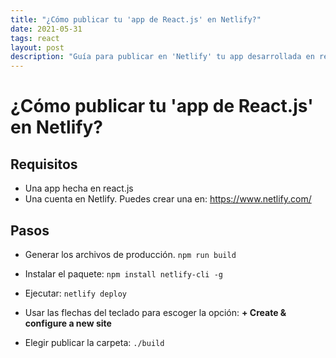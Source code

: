 ```yaml
---
title: "¿Cómo publicar tu 'app de React.js' en Netlify?"
date: 2021-05-31
tags: react
layout: post
description: "Guía para publicar en 'Netlify' tu app desarrollada en react.js"
---
```


# ¿Cómo publicar tu 'app de React.js' en Netlify?

## Requisitos

- Una app hecha en react.js
- Una cuenta en Netlify. Puedes crear una en: https://www.netlify.com/

## Pasos

- Generar los archivos de producción.
`npm run build`

- Instalar el paquete: `npm install netlify-cli -g`

- Ejecutar: `netlify deploy`

- Usar las flechas del teclado para escoger la opción: **+ Create & configure a new site**

- Elegir publicar la carpeta: `./build`
